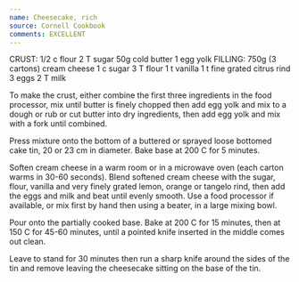 ```yaml
---
name: Cheesecake, rich
source: Cornell Cookbook
comments: EXCELLENT
---
```


CRUST:
1/2 c flour
2 T sugar
50g cold butter
1 egg yolk
FILLING:
750g (3 cartons) cream cheese
1 c sugar
3 T flour
1 t vanilla
1 t fine grated citrus rind
3 eggs
2 T milk

To make the crust, either combine the first three ingredients in the food processor, mix until butter is finely chopped then add egg yolk and mix to a dough or rub or cut butter into dry ingredients, then add egg yolk and mix with a fork until combined.

Press mixture onto the bottom of a buttered or sprayed loose bottomed cake tin, 20 or 23 cm in diameter.  Bake base at 200 C for 5 minutes.

Soften cream cheese in a warm room or in a microwave oven (each carton warms in 30-60 seconds).  Blend softened cream cheese with the sugar, flour, vanilla and very finely grated lemon, orange or tangelo rind, then add the eggs and milk and beat until evenly smooth.  Use a food processor if available, or mix first by hand then using a beater, in a large mixing bowl.

Pour onto the partially cooked base.  Bake at 200 C for 15 minutes, then at 150 C for 45-60 minutes, until a pointed knife inserted in the middle comes out clean.

Leave to stand for 30 minutes then run a sharp knife around the sides of the tin and remove leaving the cheesecake sitting on the base of the tin.

